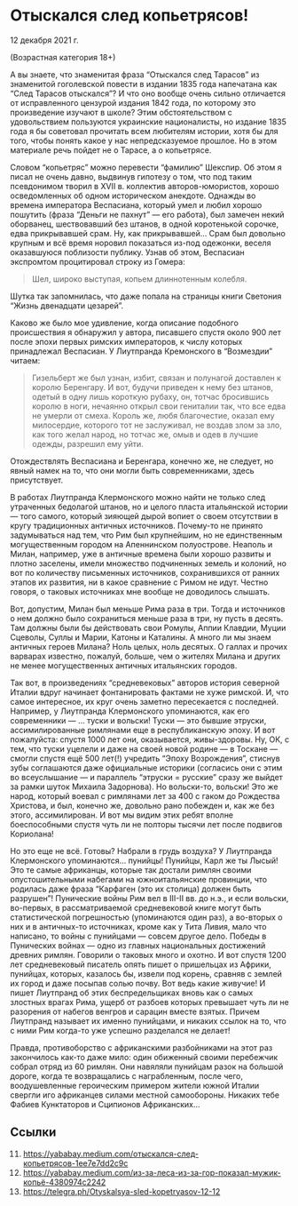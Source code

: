 # Отыскался след копьетрясов!

<time>12 декабря 2021 г.</time>

(Возрастная категория 18+)

А вы знаете, что знаменитая фраза “Отыскался след Тарасов” из
знаменитой гоголевской повести в издании 1835 года напечатана как “След
Тарасов отыскался”? И что оно вообще очень сильно отличается от
исправленного цензурой издания 1842 года, по которому это произведение
изучают в школе? Этим обстоятельством с удовольствием пользуются
украинские националисты, но издание 1835 года я бы советовал прочитать
всем любителям истории, хотя бы для того, чтобы понять какое у нас
непредсказуемое прошлое. Но в этом материале речь пойдет не о Тарасе, а
о копьетрясе.

Словом “копьетряс” можно перевести “фамилию” Шекспир. Об этом я
писал не очень давно, выдвинув гипотезу о том, что под таким
псевдонимом творил в XVII в. коллектив авторов-юмористов, хорошо
осведомленных об одном историческом анекдоте. Однажды во времена
императора Веспасиана, который умел и любил хорошо пошутить (фраза
“Деньги не пахнут” — его работа), был замечен некий оборванец,
шествовавший без штанов, в одной коротенькой сорочке, едва прикрывавшей
срам. Ну, как прикрывавшей… Срам был довольно крупным и всё время
норовил показаться из-под одежонки, веселя оказавшуюся поблизости
публику. Узнав об этом, Веспасиан экспромтом процитировал строку из
Гомера:

> Шел, широко выступая, копьем длиннотенным колебля.

Шутка так запомнилась, что даже попала на страницы книги Светония
“Жизнь двенадцати цезарей”.

Каково же было мое удивление, когда описание подобного происшествия я
обнаружил у автора, писавшего спустя около 900 лет после эпохи первых
римских императоров, к числу которых принадлежал Веспасиан. У
Лиутпранда Кремонского в “Возмездии” читаем:

> Гизельберт же был узнан, избит, связан и полунагой доставлен к
> королю Беренгару. И вот, будучи приведен к нему без штанов, одетый в
> одну лишь короткую рубаху, он, тотчас бросившись королю в ноги,
> нечаянно открыл свои гениталии так, что все едва не умерли от смеха.
> Король же, любя благочестие, оказал ему милосердие, которого тот не
> заслуживал, не воздав злом за зло, как того желал народ, но тотчас
> же, омыв и одев в лучшие одежды, разрешил ему уйти.

Отождествлять Веспасиана и Беренгара, конечно же, не следует, но явный
намек на то, что они могли быть современниками, здесь присутствует.

В работах Лиутпранда Клермонского можно найти не только след утраченных
бедолагой штанов, но и целого пласта итальянской истории — того самого,
который зияющей дырой вопиет о своем отсутствии в кругу традиционных
античных источников. Почему-то не принято задумываться над тем, что Рим
был крупнейшим, но не единственным могущественным городом на
Апеннинском полуострове. Неаполь и Милан, например, уже в античные
времена были хорошо развиты и плотно заселены, имели множество
подчиненных земель и колоний, но вот по количеству письменных
источников, сохранившихся от ранних этапов их развития, ни в какое
сравнение с Римом не идут. Честно говоря, о таковых источниках мне
вообще не доводилось слышать.

Вот, допустим, Милан был меньше Рима раза в три. Тогда и источников о
нем должно было сохраниться меньше раза в три, ну пусть в десять. Там
должны были бы действовать свои Ромулы, Аппии Клавдии, Муции Сцеволы,
Суллы и Марии, Катоны и Каталины. А много ли мы знаем античных героев
Милана? Ноль целых, ноль десятых. О галлах и прочих варварах известно,
пожалуй, больше, чем о жителях Милана и других не менее могущественных
античных итальянских городов.

Так вот, в произведениях “средневековых” авторов история северной
Италии вдруг начинает фонтанировать фактами не хуже римской. И, что
самое интересное, их круг очень заметно пересекается с последней.
Например, у Лиутпранда Клермонского упоминаются, как его современники —
… туски и вольски! Туски — это бывшие этруски, ассимилированные
римлянами еще в республиканскую эпоху. И вот пожалуйста: спустя 1000
лет они, оказывается, живы-здоровы. Ну, ОК, с тем, что туски уцелели и
даже на своей новой родине — в Тоскане — смогли спустя ещё 500 лет(!)
учредить “Эпоху Возрождения”, стиснув зубы соглашаются даже официальные
историки (согласись они с этим во всеуслышание — и параллель “этруски =
русские” сразу же выйдет за рамки шуток Михаила Задорнова). Но
вольски-то, вольски! Это же народ, который воевал с римлянами лет за
400 с гаком до Рождества Христова, и был, конечно же, довольно рано
побежден и, как же без этого, ассимилирован. И вот мы видим этих ребят
вполне боеспособными спустя чуть ли не полторы тысячи лет после
подвигов Кориолана!

Но это еще не всё. Готовы? Набрали в грудь воздуха? У Лиутпранда
Клермонского упоминаются… пунийцы! Пунийцы, Карл же ты Лысый! Это те
самые африканцы, которые так достали римлян своими опустошительными
набегами на южноитальянские провинции, что родилась даже фраза
“Карфаген (это их столица) должен быть разрушен”! Пунические войны Рим
вел в III-II вв. до н.э., и если вольски, во-первых, в рассматриваемой
средневековой книге могут быть статистической погрешностью (упоминаются
один раз), а во-вторых о них и в античных-то источниках, кроме как у
Тита Ливия, мало что написано, то войны с пунийцами — совсем другое
дело. Победы в Пунических войнах — одно из главных национальных
достижений древних римлян. Говорили о таковых много и охотно. И вот
спустя 1200 лет средневековый писатель опять пишет о пришельцах из
Африки, пунийцах, которых, казалось бы, извели под корень, сравняв с
землей их город и даже посыпав солью почву. Вот ведь какие живучие! И
пишет Лиутпранд об этих беспредельщиках вновь как о самых злостных
врагах Рима, ущерб от разбоев которых превышает чуть ли не разорения от
набегов венгров и сарацин вместе взятых. Причем Лиутпранд называет их
именно пунийцами, и никаких ссылок на то, что с ними Рим когда-то уже
успешно разделался не делает!

Правда, противоборство с африканскими разбойниками на этот раз
закончилось как-то даже мило: один обиженный своими перебежчик собрал
отряд из 60 римлян. Они навяляли пунийцам разок на большой дороге,
когда те возвращались с награбленным, после чего, воодушевленные
героическим примером жители южной Италии свергли иго африканцев силами
местной самообороны. Никаких тебе Фабиев Кунктаторов и Сципионов
Африканских…

## Ссылки

11. https://yababay.medium.com/отыскался-след-копьетрясов-1ee7e7dd2c9c
12. https://yababay.medium.com/из-за-леса-из-за-гор-показал-мужик-копьё-4380974c2242
13. https://telegra.ph/Otyskalsya-sled-kopetryasov-12-12


